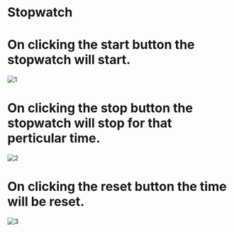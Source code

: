 # Stopwatch
# On clicking the start button the stopwatch will start.
![1](https://user-images.githubusercontent.com/58084456/150286748-1e123256-f778-4779-b516-666c8a56f2d0.png)
# On clicking the stop button the stopwatch will stop for that perticular time.
![2](https://user-images.githubusercontent.com/58084456/150286906-8734bb79-2be1-4feb-9bf2-933ff1d2ab1e.png)
# On clicking the reset button the time will be reset.
![3](https://user-images.githubusercontent.com/58084456/150287037-88d2edec-ecfd-4c5d-b272-320ad8aa697f.png)


